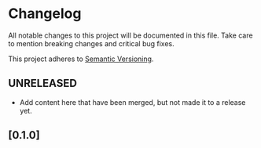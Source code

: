 # Changelog
All notable changes to this project will be documented in this file.
Take care to mention breaking changes and critical bug fixes. 

This project adheres to [Semantic Versioning](http://semver.org/spec/v2.0.0.html).

## UNRELEASED
* Add content here that have been merged, but not made it to a release yet.

## [0.1.0]
